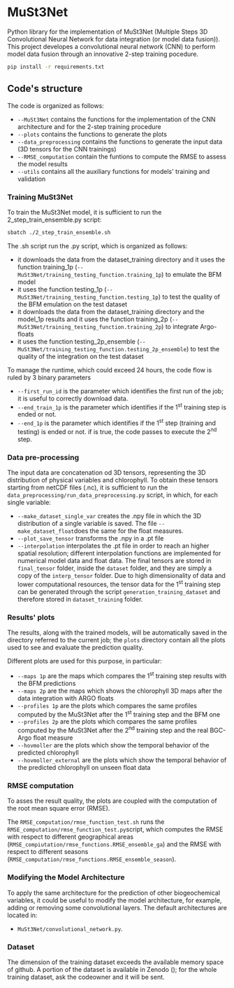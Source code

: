 # MuSt3Net

Python library for the implementation of MuSt3Net (Multiple Steps 3D Convolutional Neural Network for data integration (or model data fusion)). 
This project developes a convolutional neural network (CNN) to perform model data fusion through an innovative 2-step training pocedure. 

```bash
pip install -r requirements.txt 
```

## Code's structure
The code is organized as follows:
* `--MuSt3Net` contains the functions for the implementation of the CNN architecture and for the 2-step training procedure
* `--plots` contains the functions to generate the plots
* `--data_preprocessing` contains the functions to generate the input data (3D tensors for the CNN trainings)
* `--RMSE_computation` contain the funtions to compute the RMSE to assess the model results
* `--utils` contains all the auxiliary functions for models' training and validation


### Training MuSt3Net
To train the MuSt3Net model, it is sufficient to run the 2_step_train_ensemble.py script:

```bash
sbatch ./2_step_train_ensemble.sh 
```

The .sh script run the .py script, which is organized as follows: 
* it downloads the data from the dataset_training directory and it uses the function training_1p (`--MuSt3Net/training_testing_function.training_1p`) to emulate the BFM model 
* it uses the function testing_1p (`--MuSt3Net/training_testing_function.testing_1p`) to test the quality of the BFM emulation on the test dataset
* it downloads the data from the dataset_training directory and the model_1p results and it uses the function training_2p (`--MuSt3Net/training_testing_function.training_2p`) to integrate Argo-floats
*  it uses the function testing_2p_ensemble (`--MuSt3Net/training_testing_function.testing_2p_ensemble`) to test the quality of the integration on the test dataset

To manage the runtime, which could exceed 24 hours, the code flow is ruled by 3 binary parameters
*  `--first_run_id` is the parameter which identifies the first run of the job; it is useful to correctly download data.
*  `--end_train_1p` is the parameter which identifies if the 1<sup>st</sup> training step is ended or not.
*  `--end_1p` is the parameter which identifies if the 1<sup>st</sup> step (training and testing) is ended or not. if is true, the code passes to execute the 2<sup>nd</sup> step. 



### Data pre-processing
The input data are concatenation od 3D tensors, representing the 3D distribution of physical variables and chlorophyll. 
To obtain these tensors starting from netCDF files (.nc), it is sufficient to run the `data_preprocessing/run_data_preprocessing.py` script, in which, for each single variable:
*  `--make_dataset_single_var` creates the .npy file in which the 3D distribution of a single variable is saved. The file `--make_dataset_float`does the same for the float measures. 
*  `--plot_save_tensor` transforms the .npy in a .pt file
*  `--interpolation` interpolates the .pt file in order to reach an higher spatial resolution; different interpolation functions are implemented for numerical model data and float data. 
The final tensors are stored in `final_tensor` folder, inside the `dataset` folder, and they are simply a copy of the `interp_tensor` folder. 
Due to high dimensionality of data and lower computational resources, the tensor data for the 1<sup>st</sup> training step can be generated through the script `generation_training_dataset` and therefore stored in `dataset_training` folder. 


### Results' plots 
The results, along with the trained models, will be automatically saved in the directory referred to the current job; the `plots` directory contain all the plots used to see and evaluate the prediction quality. 

Different plots are used for this purpose, in particular: 
* `--maps 1p` are the maps which compares the 1<sup>st</sup> training step results with the BFM predictions
* `--maps 2p` are the maps which shows the chlorophyll 3D maps after the data integration with ARGO floats
* `--profiles 1p` are the plots which compares the same profiles computed by the MuSt3Net after the 1<sup>st</sup> training step and the BFM one
* `--profiles 2p` are the plots which compares the same profiles computed by the MuSt3Net after the 2<sup>nd</sup> training step and the real BGC-Argo float measure
* `--hovmoller` are the plots which show the temporal behavior of the predicted chlorophyll
* `--hovmoller_external` are the plots which show the temporal behavior of the predicted chlorophyll on unseen float data



### RMSE computation
To asses the result quality, the plots are coupled with the computation of the root mean square error (RMSE). 

The `RMSE_computation/rmse_function_test.sh` runs the `RMSE_computation/rmse_function_test.py`script, which computes the RMSE with respect to different geographical areas (`RMSE_compiutation/rmse_functions.RMSE_ensemble_ga`) and the RMSE with respect to different seasons (`RMSE_computation/rmse_functions.RMSE_ensemble_season`). 



### Modifying the Model Architecture
To apply the same architecture for the prediction of other biogeochemical variables, it could be useful to modify the model architecture, for example, adding or removing some convolutional layers. The default architectures are located in:
* `MuSt3Net/convolutional_network.py`.


### Dataset
The dimension of the training dataset exceeds the available memory space of github. A portion of the dataset is available in Zenodo (); for the whole training dataset, ask the codeowner and it will be sent. 